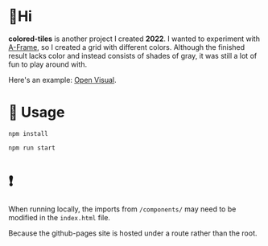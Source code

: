 # 👋Hi
**colored-tiles** is another project I created **2022**. I wanted to experiment with [A-Frame](https://aframe.io/), so I created a grid with different colors.
Although the finished result lacks color and instead consists of shades of gray, it was still a lot of fun to play around with.

Here's an example: [Open Visual](https://hafithecat.github.io/a-frame-colored-tiles/).

# 📔 Usage
`npm install`

`npm run start`

# ❗
When running locally, the imports from `/components/` may need to be modified in the `index.html` file.

Because the github-pages site is hosted under a route rather than the root.
